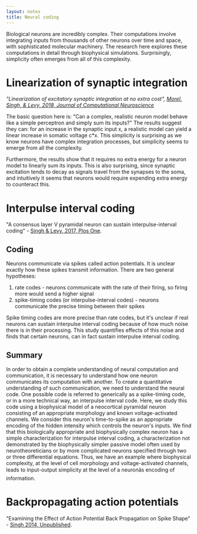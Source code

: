 ```yaml
---
layout: notes
title: Neural coding
---
```


Biological neurons are incredibly complex. Their computations involve integrating inputs from thousands of other neurons over time and space, with sophisticated molecular machinery. The research here explores these computations in detail through biophysical simulations. Surprisingly, simplicity often emerges from all of this complexity.

# Linearization of synaptic integration

*"Linearization of excitatory synaptic integration at no extra cost", <a color="#219AB3" href="http://rdcu.be/FDUo"> Morel, Singh, & Levy, 2018, Journal of Computational Neuroscience</a>*

The basic question here is: "Can a complex, realistic neuron model behave like a simple perceptron and simply sum its inputs?" The results suggest they can: for an increase in the synaptic input x, a realistic model can yield a linear increase in somatic voltage c*x. This simplicity is surprising as we know neurons have complex integration processes, but simplicity seems to emerge from all the complexity.

Furthermore, the results show that it requires no extra energy for a neuron model to linearly sum its inputs. This is also surprising, since synaptic excitation tends to decay as signals travel from the synapses to the soma, and intuitively it seems that neurons would require expending extra energy to counteract this.

# Interpulse interval coding

"A consensus layer V pyramidal neuron can sustain interpulse-interval coding" -  <a color="#219AB3" href="http://journals.plos.org/plosone/article?id=10.1371/journal.pone.0180839"> Singh & Levy, 2017, Plos One</a>.

## Coding
Neurons communicate via spikes called action potentials. It is unclear exactly how these spikes transmit information. There are two general hypotheses: 
    
1. rate codes - neurons communicate with the rate of their firing, so firing more would send a higher signal 
2. spike-timing codes (or interpulse-interval codes) - neurons communicate the precise timing between their spikes

Spike timing codes are more precise than rate codes, but it's unclear if real neurons can sustain interpulse interval coding because of how much noise there is in their processing. This study quantifies effects of this noise and finds that certain neurons, can in fact sustain interpulse interval coding.

## Summary
In order to obtain a complete understanding of neural computation and communication, it is necessary to understand how one neuron communicates its computation with another. To create a quantitative understanding of such communication, we need to understand the neural code. One possible code is referred to generically as a spike-timing code, or in a more technical way, an interpulse interval code. Here, we study this code using a biophysical model of a neocortical pyramidal neuron consisting of an appropriate morphology and known voltage-activated channels. We consider this neuron's time-to-spike as an appropriate encoding of the hidden intensity which controls the neuron's inputs. We find that this biologically appropriate and biophysically complex neuron has a simple characterization for interpulse interval coding, a characterization not demonstrated by the biophysically simpler passive model often used by neurotheoreticians or by more complicated neurons specified through two or three differential equations. Thus, we have an example where biophysical complexity, at the level of cell morphology and voltage-activated channels, leads to input-output simplicity at the level of a neuronâs encoding of information.

# Backpropagating action potentials

"Examining the Effect of Action Potential Back Propagation on Spike Shape" - <a color="#219AB3" href="/assets/singh_14_dendrite_backprop.pdf"> Singh 2014, Unpublished</a>.